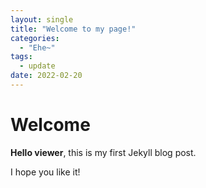 ```yaml
---
layout: single
title: "Welcome to my page!"
categories: 
  - "Ehe~"
tags:
  - update
date: 2022-02-20
---
```


# Welcome

**Hello viewer**, this is my first Jekyll blog post.

I hope you like it!


